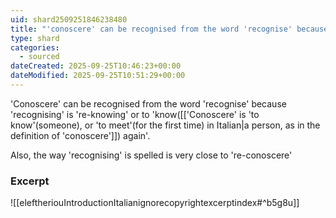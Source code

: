 ```yaml
---
uid: shard2509251846238480
title: "'conoscere' can be recognised from the word 'recognise' because 'recognising' is 're-knowing' and the way 'recognising' is spelled is very close to 're-conoscere'"
type: shard
categories:
  - sourced
dateCreated: 2025-09-25T10:46:23+00:00
dateModified: 2025-09-25T10:51:29+00:00
---
```

'Conoscere' can be recognised from the word 'recognise' because 'recognising' is 're-knowing' or to 'know([['Conoscere' is 'to know'(someone), or 'to meet'(for the first time) in Italian|a person, as in the definition of 'conoscere']]) again'. 

Also, the way 'recognising' is spelled is very close to 're-conoscere'

### Excerpt
![[eleftheriouIntroductionItalianignorecopyrightexcerptindex#^b5g8u]]